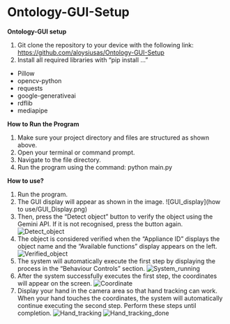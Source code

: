 # Ontology-GUI-Setup

**Ontology-GUI setup**
1. Git clone the repository to your device with the following link: https://github.com/aloysiusas/Ontology-GUI-Setup 
2. Install all required libraries with “pip install ...”
- Pillow
- opencv-python
- requests
- google-generativeai
- rdflib
- mediapipe

**How to Run the Program**
1. Make sure your project directory and files are structured as shown above.
2. Open your terminal or command prompt.
3. Navigate to the file directory.
4. Run the program using the command: python main.py

**How to use?**
1. Run the program. 
2. The GUI display will appear as shown in the image. 
![GUI_display](how to use/GUI_Display.png)
3. Then, press the “Detect object” button to verify the object using the Gemini API. If it is not recognised, press the button again.
![Detect_object](Detect_object.png)
4. The object is considered verified when the “Appliance ID” displays the object name and the “Available functions” display appears on the left.
![Verified_object](Verified_object.png)
5. The system will automatically execute the first step by displaying the process in the “Behaviour Controls” section.
![System_running](System_running.png)
6. After the system successfully executes the first step, the coordinates will appear on the screen. 
![Coordinate](Coordinate.png)
7. Display your hand in the camera area so that hand tracking can work. When your hand touches the coordinates, the system will automatically continue executing the second step. Perform these steps until completion.
![Hand_tracking](Hand_tracking.png)
![Hand_tracking_done](Hand_tracking_done.png)
